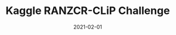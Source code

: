 ---
date: "2021-02-01"
external_link: https://github.com/YasPHP/RANZCR-CLiP
image:
  caption: 
  focal_point: Smart
summary: Trained a multi-label classifier to determine correct/incorrect placement of catheter line in chest x-ray images. Achieved an AUC of 0.864; scoring higher than 180 teams.
tags:
- Completed
title: Kaggle RANZCR-CLiP Challenge
---